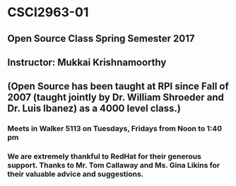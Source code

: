 # CSCI2963-01
## Open Source Class Spring Semester 2017

## Instructor: Mukkai Krishnamoorthy 

## (Open Source has been taught at RPI since Fall of 2007 (taught jointly by Dr. William Shroeder and Dr. Luis Ibanez) as a 4000 level class.)

### Meets in Walker 5113 on Tuesdays, Fridays from Noon to 1:40 pm

### We are extremely thankful to RedHat for their generous support. Thanks to Mr. Tom Callaway and Ms. Gina Likins for their valuable advice and suggestions.
